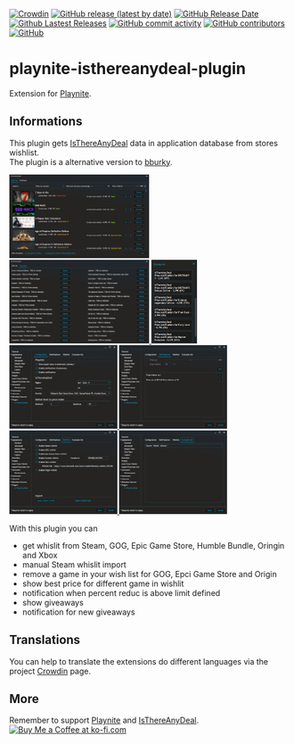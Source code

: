 [![Crowdin](https://badges.crowdin.net/playnite-extensions/localized.svg)](https://crowdin.com/project/playnite-extensions)
[![GitHub release (latest by date)](https://img.shields.io/github/v/release/Lacro59/playnite-isthereanydeal-plugin?cacheSeconds=5000&logo=github)](https://github.com/Lacro59/playnite-isthereanydeal-plugin/releases/latest)
[![GitHub Release Date](https://img.shields.io/github/release-date/Lacro59/playnite-isthereanydeal-plugin?cacheSeconds=5000)](https://github.com/Lacro59/playnite-isthereanydeal-plugin/releases/latest)
[![Github Lastest Releases](https://img.shields.io/github/downloads/Lacro59/playnite-isthereanydeal-plugin/latest/total.svg)]()
[![GitHub commit activity](https://img.shields.io/github/commit-activity/m/Lacro59/playnite-isthereanydeal-plugin)](https://github.com/Lacro59/playnite-isthereanydeal-plugin/graphs/commit-activity)
[![GitHub contributors](https://img.shields.io/github/contributors/Lacro59/playnite-isthereanydeal-plugin?cacheSeconds=5000)](https://github.com/Lacro59/playnite-isthereanydeal-plugin/graphs/contributors)
[![GitHub](https://img.shields.io/github/license/Lacro59/playnite-isthereanydeal-plugin?cacheSeconds=50000)](https://github.com/Lacro59/playnite-isthereanydeal-plugin/blob/master/LICENSE)

# playnite-isthereanydeal-plugin
Extension for [Playnite](https://playnite.link).  

## Informations
This plugin gets [IsThereAnyDeal](https://isthereanydeal.com) data in application database from stores wishlist.  
The plugin is a alternative version to [bburky](https://github.com/bburky/isthereanydeal-playnite).

<a href="https://github.com/Lacro59/playnite-isthereanydeal-plugin/blob/master/forum/main_01.jpg?raw=true">
  <picture>
    <img alt="main_01" src="https://github.com/Lacro59/playnite-isthereanydeal-plugin/blob/master/forum/main_01.jpg?raw=true" height="150px">
  </picture>
</a>
<a href="https://github.com/Lacro59/playnite-isthereanydeal-plugin/blob/master/forum/main_02.jpg?raw=true">
  <picture>
    <img alt="main_01" src="https://github.com/Lacro59/playnite-isthereanydeal-plugin/blob/master/forum/main_02.jpg?raw=true" height="150px">
  </picture>
</a>
<a href="https://github.com/Lacro59/playnite-isthereanydeal-plugin/blob/master/forum/control_01.jpg?raw=true">
  <picture>
    <img alt="steamgriddb_01" src="https://github.com/Lacro59/playnite-isthereanydeal-plugin/blob/master/forum/control_01.jpg?raw=true" height="150px">
  </picture>
</a>
<a href="https://github.com/Lacro59/playnite-isthereanydeal-plugin/blob/master/forum/settings_01.jpg?raw=true">
  <picture>
    <img alt="settings_01" src="https://github.com/Lacro59/playnite-isthereanydeal-plugin/blob/master/forum/settings_01.jpg?raw=true" height="150px">
  </picture>
</a>
<a href="https://github.com/Lacro59/playnite-isthereanydeal-plugin/blob/master/forum/settings_02.jpg?raw=true">
  <picture>
    <img alt="settings_01" src="https://github.com/Lacro59/playnite-isthereanydeal-plugin/blob/master/forum/settings_02.jpg?raw=true" height="150px">
  </picture>
</a>
<a href="https://github.com/Lacro59/playnite-isthereanydeal-plugin/blob/master/forum/settings_03.jpg?raw=true">
  <picture>
    <img alt="settings_01" src="https://github.com/Lacro59/playnite-isthereanydeal-plugin/blob/master/forum/settings_03.jpg?raw=true" height="150px">
  </picture>
</a>
<a href="https://github.com/Lacro59/playnite-isthereanydeal-plugin/blob/master/forum/settings_04.jpg?raw=true">
  <picture>
    <img alt="settings_01" src="https://github.com/Lacro59/playnite-isthereanydeal-plugin/blob/master/forum/settings_04.jpg?raw=true" height="150px">
  </picture>
</a>

With this plugin you can
* get whislit from Steam, GOG, Epic Game Store, Humble Bundle, Oringin and Xbox
* manual Steam whislit import
* remove a game in your wish list for GOG, Epci Game Store and Origin
* show best price for different game in wishlit
* notification when percent reduc is above limit defined
* show giveaways
* notification for new giveaways

## Translations
You can help to translate the extensions do different languages via the project [Crowdin](https://crowdin.com/project/playnite-extensions) page.

## More
Remember to support [Playnite](https://www.patreon.com/playnite) and [IsThereAnyDeal](https://isthereanydeal.com).  
<a href='https://ko-fi.com/lacro59'><img height='35' style='border:0px;height:46px;' src='https://az743702.vo.msecnd.net/cdn/kofi3.png?v=0' border='0' alt='Buy Me a Coffee at ko-fi.com' /></a>
